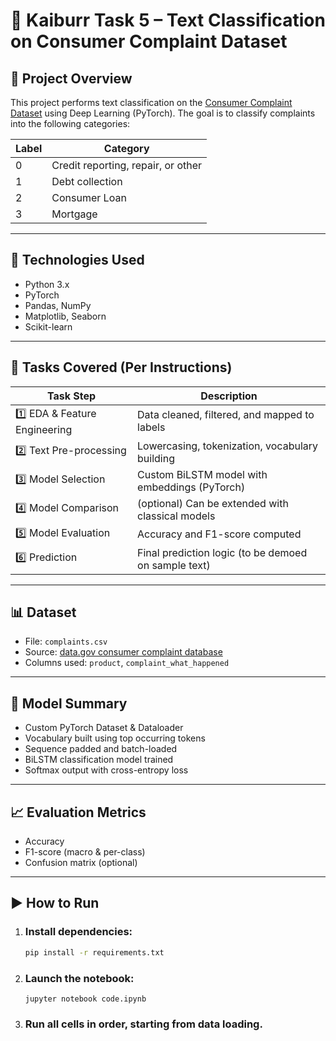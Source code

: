 # 🧠 Kaiburr Task 5 – Text Classification on Consumer Complaint Dataset

## 📌 Project Overview
This project performs text classification on the [Consumer Complaint Dataset](https://catalog.data.gov/dataset/consumer-complaint-database) using Deep Learning (PyTorch). The goal is to classify complaints into the following categories:

| Label | Category                                        |
|-------|-------------------------------------------------|
| 0     | Credit reporting, repair, or other              |
| 1     | Debt collection                                 |
| 2     | Consumer Loan                                   |
| 3     | Mortgage                                        |

---

## 🧰 Technologies Used
- Python 3.x
- PyTorch
- Pandas, NumPy
- Matplotlib, Seaborn
- Scikit-learn

---

## 🧪 Tasks Covered (Per Instructions)

| Task Step | Description |
|-----------|-------------|
| 1️⃣ EDA & Feature Engineering | Data cleaned, filtered, and mapped to labels |
| 2️⃣ Text Pre-processing | Lowercasing, tokenization, vocabulary building |
| 3️⃣ Model Selection | Custom BiLSTM model with embeddings (PyTorch) |
| 4️⃣ Model Comparison | (optional) Can be extended with classical models |
| 5️⃣ Model Evaluation | Accuracy and F1-score computed |
| 6️⃣ Prediction | Final prediction logic (to be demoed on sample text) |

---

## 📊 Dataset
- File: `complaints.csv`
- Source: [data.gov consumer complaint database](https://catalog.data.gov/dataset/consumer-complaint-database)
- Columns used: `product`, `complaint_what_happened`

---

## 🧠 Model Summary

- Custom PyTorch Dataset & Dataloader
- Vocabulary built using top occurring tokens
- Sequence padded and batch-loaded
- BiLSTM classification model trained
- Softmax output with cross-entropy loss

---

## 📈 Evaluation Metrics

- Accuracy
- F1-score (macro & per-class)
- Confusion matrix (optional)

---

## ▶️ How to Run

1. ### Install dependencies:

   ```bash
   pip install -r requirements.txt
   ```
   
2. ### Launch the notebook:
   ```
   jupyter notebook code.ipynb
   
   ```
3. ### Run all cells in order, starting from data loading.
